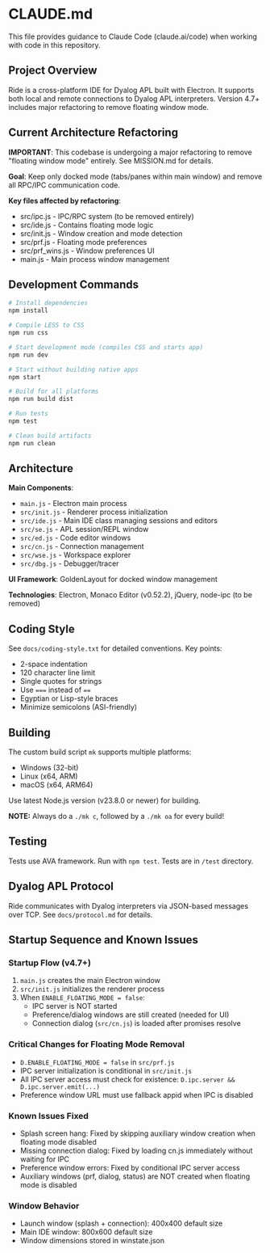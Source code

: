 # CLAUDE.md

This file provides guidance to Claude Code (claude.ai/code) when working with code in this repository.

## Project Overview

Ride is a cross-platform IDE for Dyalog APL built with Electron. It supports both local and remote connections to Dyalog APL interpreters. Version 4.7+ includes major refactoring to remove floating window mode.

## Current Architecture Refactoring

**IMPORTANT**: This codebase is undergoing a major refactoring to remove "floating window mode" entirely. See MISSION.md for details.

**Goal**: Keep only docked mode (tabs/panes within main window) and remove all RPC/IPC communication code.

**Key files affected by refactoring**:
- src/ipc.js - IPC/RPC system (to be removed entirely)
- src/ide.js - Contains floating mode logic
- src/init.js - Window creation and mode detection
- src/prf.js - Floating mode preferences
- src/prf_wins.js - Window preferences UI
- main.js - Main process window management

## Development Commands

```bash
# Install dependencies
npm install

# Compile LESS to CSS
npm run css

# Start development mode (compiles CSS and starts app)
npm run dev

# Start without building native apps
npm start

# Build for all platforms
npm run build dist

# Run tests
npm test

# Clean build artifacts
npm run clean
```

## Architecture

**Main Components**:
- `main.js` - Electron main process
- `src/init.js` - Renderer process initialization
- `src/ide.js` - Main IDE class managing sessions and editors
- `src/se.js` - APL session/REPL window
- `src/ed.js` - Code editor windows
- `src/cn.js` - Connection management
- `src/wse.js` - Workspace explorer
- `src/dbg.js` - Debugger/tracer

**UI Framework**: GoldenLayout for docked window management

**Technologies**: Electron, Monaco Editor (v0.52.2), jQuery, node-ipc (to be removed)

## Coding Style

See `docs/coding-style.txt` for detailed conventions. Key points:
- 2-space indentation
- 120 character line limit
- Single quotes for strings
- Use `===` instead of `==`
- Egyptian or Lisp-style braces
- Minimize semicolons (ASI-friendly)

## Building

The custom build script `mk` supports multiple platforms:
- Windows (32-bit)
- Linux (x64, ARM)
- macOS (x64, ARM64)

Use latest Node.js version (v23.8.0 or newer) for building.

**NOTE:** Always do a `./mk c`, followed by a `./mk oa` for every build!

## Testing

Tests use AVA framework. Run with `npm test`. Tests are in `/test` directory.

## Dyalog APL Protocol

Ride communicates with Dyalog interpreters via JSON-based messages over TCP. See `docs/protocol.md` for details.

## Startup Sequence and Known Issues

### Startup Flow (v4.7+)
1. `main.js` creates the main Electron window
2. `src/init.js` initializes the renderer process
3. When `ENABLE_FLOATING_MODE = false`:
   - IPC server is NOT started
   - Preference/dialog windows are still created (needed for UI)
   - Connection dialog (`src/cn.js`) is loaded after promises resolve

### Critical Changes for Floating Mode Removal
- `D.ENABLE_FLOATING_MODE = false` in `src/prf.js`
- IPC server initialization is conditional in `src/init.js`
- All IPC server access must check for existence: `D.ipc.server && D.ipc.server.emit(...)`
- Preference window URL must use fallback appid when IPC is disabled

### Known Issues Fixed
- Splash screen hang: Fixed by skipping auxiliary window creation when floating mode disabled
- Missing connection dialog: Fixed by loading cn.js immediately without waiting for IPC
- Preference window errors: Fixed by conditional IPC server access
- Auxiliary windows (prf, dialog, status) are NOT created when floating mode is disabled

### Window Behavior
- Launch window (splash + connection): 400x400 default size
- Main IDE window: 800x600 default size
- Window dimensions stored in winstate.json

